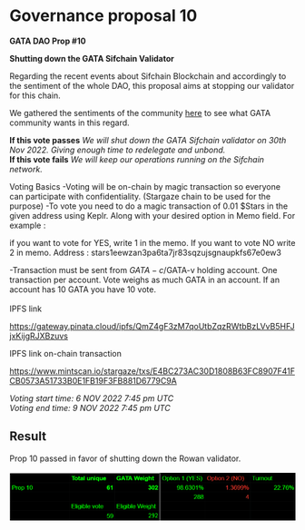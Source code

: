 # Governance proposal 10

**GATA DAO Prop #10**

**Shutting down the GATA Sifchain Validator**

Regarding the recent events about Sifchain Blockchain and accordingly to the sentiment of the whole DAO, this proposal aims at stopping our validator for this chain.

We gathered the sentiments of the community [here](https://discord.com/channels/934972959913820160/938623903796981770/1038128273802149948) to see what GATA community wants in this regard.&#x20;

**If this vote passes** _We will shut down the GATA Sifchain validator on 30th Nov 2022. Giving enough time to redelegate and unbond._\
&#x20;**If this vote fails** _We will keep our operations running on the Sifchain network._

Voting Basics -Voting will be on-chain by magic transaction so everyone can participate with confidentiality. (Stargaze chain to be used for the purpose) -To vote you need to do a magic transaction of 0.01 $Stars in the given address using Keplr. Along with your desired option in Memo field. For example :

if you want to vote for YES, write 1 in the memo. If you want to vote NO write 2 in memo. Address : stars1eewzan3pa6ta7jr83sqzujsgnaupkfs67e0ew3

\-Transaction must be sent from $GATA-c/$GATA-v holding account. One transaction per account. Vote weighs as much GATA in an account. If an account has 10 GATA you have 10 vote.\
\
IPFS link

https://gateway.pinata.cloud/ipfs/QmZ4gF3zM7qoUtbZqzRWtbBzLVvB5HFJjxKijgRJXBzuvs

IPFS link on-chain transaction

https://www.mintscan.io/stargaze/txs/E4BC273AC30D1808B63FC8907F41FCB0573A51733B0E1FB19F3FB881D6779C9A

_Voting start time: 6 NOV 2022 7:45 pm UTC_\
_Voting end time: 9 NOV 2022 7:45 pm UTC_

## Result&#x20;

Prop 10 passed in favor of shutting down the Rowan validator. \
\
![](<../.gitbook/assets/image (3).png>)
